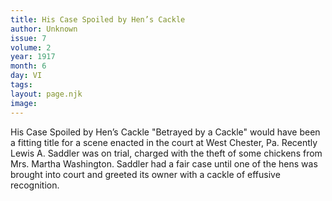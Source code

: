 ```yaml
---
title: His Case Spoiled by Hen’s Cackle
author: Unknown
issue: 7
volume: 2
year: 1917
month: 6
day: VI
tags:
layout: page.njk
image:
---
```

His Case Spoiled by Hen’s Cackle   "Betrayed by a Cackle" would have been a fitting title for a scene enacted in the court at West Chester, Pa. Recently Lewis A. Saddler was on trial, charged with the theft of some chickens from Mrs. Martha Washington. Saddler had a fair case until one of the hens was brought into court and greeted its owner with a cackle of effusive recognition.   

